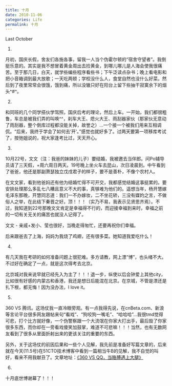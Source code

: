 ```yaml
---
title: 十月
date: 2010-11-06
categories: Life
permalink: 十月
---
```


Last October

1.

月初，国庆长假，舍友们各施各事，留我一人当个伪霍尔顿的“宿舍守望者”。我倒挺乐意的。其实是我不想冒着黄金周出去捡黄金，到哪儿哪儿是人海会使我很痛苦。至于那几日，白天，就学些编些程序看些书；下午泛读点杂书；晚上看电影和把小音箱调到最大放歌；一天吃两顿；学校没什么人，食堂自然也没什么好菜。然后到了夜里常常会很饿，饿到痛，所以没辙只好在阳台上留下些抽干寂寞余下的烟头^#^。

2.

和同班的几个同学搭伙学驾照，国庆后考的理论，然后上车。一开始，我们都很粗鲁，车总是被我们弄的叫唤^^，刹车大王、熄火大王、雨刮器家伙（那家伙无意动了雨刮器，整个倒库过程都没能关掉，故誉之）…一个接一个被我们用来互相调侃。“后来，我终于学会了如何去’开’。”感觉也就好多了。过两天要第一项移库考试了，按弛姐说的，祝大家逢考比过，天天开心。

3.

10月22号，文文（注：我爸的妹妹的儿子）要结婚，我被邀去当伴郎。问Po辅导员请了三天假，+周六周日两天。19号晚上坐火车去昆山，次日凌晨到。中午看到了爸爸，他还是那副萧瑟独立戊戌君子的样子，要不是善朴，不像个农村人。

在文文家，看到他爸妈还有他为结婚忙得不可开交，我都感觉结婚这事挺累的。要安排处理那么多乱七八糟且意义不大的事，真够难为他们的。遥想当年，杨开慧嫁毛泽东那晚，开慧同志道：我们一不办嫁妆，二不坐花轿，三没有媒妁之言，不做俗人之举，在此结下秦晋之好。顶！！！（实乃不易，我表示见贤思齐焉）。不过，我知道到22号那晚文文肯定是幸福得不行的，而迎接幸福到来时，幸福之前的一切有关无关的痛苦也就没人记得了。

文文 - 亲戚+发小、莹也很好，当晚走得匆忙，还要再祝你们幸福。

后来跟爸去了上海，妈妈为我烧了鸡翅，还有很多菜。她知道我爱吃什么！

4.

有几天我在考研的如何准备问题上很犯难。多方请教，网上漂“博”，也头绪不大。不过好在确定了一点，就是这次得考去北京。

北京城对我来说早就已经先入为主了！！！退一步，纵使以后会钟爱上其他city，比如很有好感的内蒙古和香港，我还是想日后能混在北京。在京城，不管是漂还是扎下根，都无悔！因为没办法，I love it。

5.

360 VS 腾讯。这场仗我一直冷眼旁观。有一点我得先说，在cnBeta.com、新浪等言论平台很多网友跟帖来句“看戏”、“狗咬狗一嘴毛”、“哈哈哈”…我很tmd觉得可悲，打个比方就好像，一个伪警察跟一个大流氓在你家大打出手，最后毁了你家很多东西，而你却在一旁看戏傻笑加鼓掌，难道不可悲嘛！！！当然，也有无数网友看到了很多从里面折射出来的更该关注的重要的东西。

另外，关于这场仗的前因后果和一些个人见解，我先前是准备好写篇文章的，后来就在今天(11.5号)在51CTO技术博客中看到一篇相当牛B的见解，我不自觉的叫好，看来不用我献丑了。文章地址：[《360 VS QQ，当胳膊遇上大腿》](http://windyli.blog.51cto.com/1300305/415202)

6.
十月底世博谢幕了！！！